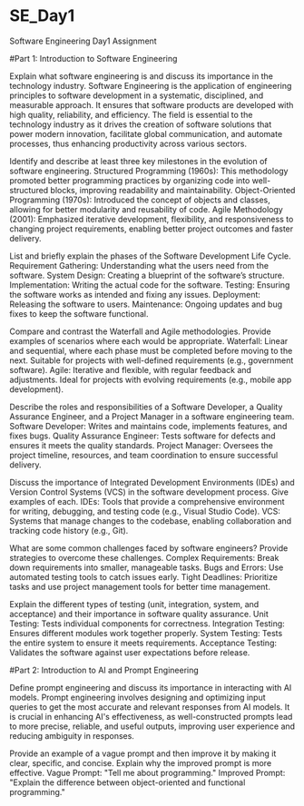 # SE_Day1
Software Engineering Day1 Assignment

#Part 1: Introduction to Software Engineering

Explain what software engineering is and discuss its importance in the technology industry.
Software Engineering is the application of engineering principles to software development in a systematic, disciplined, and measurable approach. It ensures that software products are developed with high quality, reliability, and efficiency. The field is essential to the technology industry as it drives the creation of software solutions that power modern innovation, facilitate global communication, and automate processes, thus enhancing productivity across various sectors.

Identify and describe at least three key milestones in the evolution of software engineering.
Structured Programming (1960s): This methodology promoted better programming practices by organizing code into well-structured blocks, improving readability and maintainability.
Object-Oriented Programming (1970s): Introduced the concept of objects and classes, allowing for better modularity and reusability of code.
Agile Methodology (2001): Emphasized iterative development, flexibility, and responsiveness to changing project requirements, enabling better project outcomes and faster delivery.

List and briefly explain the phases of the Software Development Life Cycle.
Requirement Gathering: Understanding what the users need from the software.
System Design: Creating a blueprint of the software’s structure.
Implementation: Writing the actual code for the software.
Testing: Ensuring the software works as intended and fixing any issues.
Deployment: Releasing the software to users.
Maintenance: Ongoing updates and bug fixes to keep the software functional.

Compare and contrast the Waterfall and Agile methodologies. Provide examples of scenarios where each would be appropriate.
Waterfall: Linear and sequential, where each phase must be completed before moving to the next. Suitable for projects with well-defined requirements (e.g., government software).
Agile: Iterative and flexible, with regular feedback and adjustments. Ideal for projects with evolving requirements (e.g., mobile app development).

Describe the roles and responsibilities of a Software Developer, a Quality Assurance Engineer, and a Project Manager in a software engineering team.
Software Developer: Writes and maintains code, implements features, and fixes bugs.
Quality Assurance Engineer: Tests software for defects and ensures it meets the quality standards.
Project Manager: Oversees the project timeline, resources, and team coordination to ensure successful delivery.

Discuss the importance of Integrated Development Environments (IDEs) and Version Control Systems (VCS) in the software development process. Give examples of each.
IDEs: Tools that provide a comprehensive environment for writing, debugging, and testing code (e.g., Visual Studio Code).
VCS: Systems that manage changes to the codebase, enabling collaboration and tracking code history (e.g., Git).

What are some common challenges faced by software engineers? Provide strategies to overcome these challenges.
Complex Requirements: Break down requirements into smaller, manageable tasks.
Bugs and Errors: Use automated testing tools to catch issues early.
Tight Deadlines: Prioritize tasks and use project management tools for better time management.

Explain the different types of testing (unit, integration, system, and acceptance) and their importance in software quality assurance.
Unit Testing: Tests individual components for correctness.
Integration Testing: Ensures different modules work together properly.
System Testing: Tests the entire system to ensure it meets requirements.
Acceptance Testing: Validates the software against user expectations before release.


#Part 2: Introduction to AI and Prompt Engineering


Define prompt engineering and discuss its importance in interacting with AI models.
Prompt engineering involves designing and optimizing input queries to get the most accurate and relevant responses from AI models. It is crucial in enhancing AI's effectiveness, as well-constructed prompts lead to more precise, reliable, and useful outputs, improving user experience and reducing ambiguity in responses.

Provide an example of a vague prompt and then improve it by making it clear, specific, and concise. Explain why the improved prompt is more effective.
Vague Prompt: "Tell me about programming."
Improved Prompt: "Explain the difference between object-oriented and functional programming."
